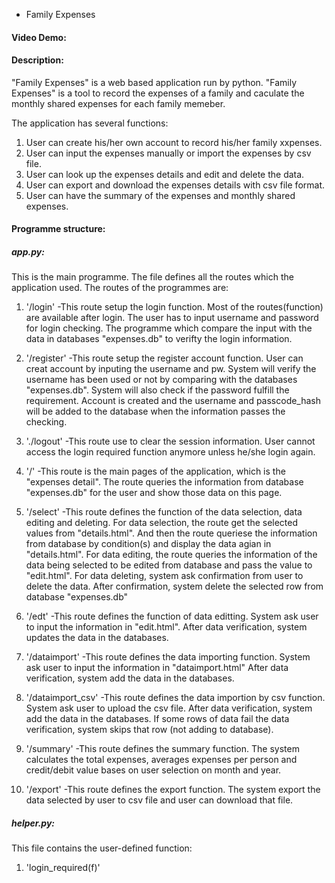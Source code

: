 * Family Expenses
#### Video Demo:
#### Description:

"Family Expenses" is a web based application run by python. "Family Expenses" is a tool to record the expenses of a family
and caculate the monthly shared expenses for each family memeber.

The application has several functions:
1. User can create his/her own account to record his/her family xxpenses.
2. User can input the expenses manually or import the expenses by csv file.
3. User can look up the expenses details and edit and delete the data.
4. User can export and download the expenses details with csv file format.
5. User can have the summary of the expenses and monthly shared expenses.

#### Programme structure:
##### app.py:

This is the main programme. The file defines all the routes which the application used.
The routes of the programmes are:
1. '/login'
   -This route setup the login function. Most of the routes(function) are available after login.
    The user has to input username and password for login checking. The programme which compare the input
    with the data in databases "expenses.db" to verifty the login information.

2. '/register'
   -This route setup the register account function. User can creat account by inputing the username and pw.
   System will verify the username has been used or not by comparing with the databases "expenses.db".
   System will also check if the password fulfill the requirement. Account is created and the username
   and passcode_hash will be added to the database when the information passes the checking.

3. './logout'
   -This route use to clear the session information. User cannot access the login required function anymore unless
   he/she login again.

4. '/'
   -This route is the main pages of the application, which is the "expenses detail". The route queries the information from
   database "expenses.db" for the user and show those data on this page.

5. '/select'
   -This route defines the function of the data selection, data editing and deleting. For data selection, the route get
   the selected values from "details.html". And then the route queriese the information from database by condition(s)
   and display the data agian in "details.html". For data editing, the route queries the information of the data being
   selected to be edited from database and pass the value to "edit.html". For data deleting, system ask confirmation from
   user to delete the data. After confirmation, system delete the selected row from database "expenses.db"

6. '/edt'
    -This route defines the function of data editting. System ask user to input the information in "edit.html". After data verification, system updates the data in the databases.

7. '/dataimport'
   -This route defines the data importing function. System ask user to input the information in "dataimport.html" After data verification, system add the data in the databases.

8. '/dataimport_csv'
   -This route defines the data importion by csv function. System ask user to upload the csv file. After data verification,
   system add the data in the databases. If some rows of data fail the data verification, system skips that row (not adding to database).

9. '/summary'
   -This route defines the summary function. The system calculates the total expenses, averages expenses per person and credit/debit value bases on user selection on month and year.

10. '/export'
    -This route defines the export function. The system export the data selected by user to csv file and user can download that file.

##### helper.py:

This file contains the user-defined function:

1. 'login_required(f)'





